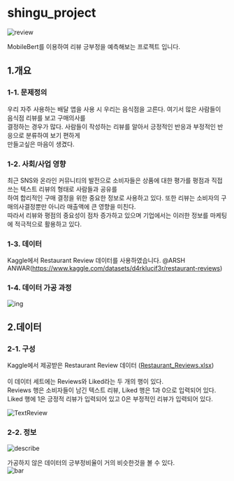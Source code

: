 # shingu_project
![review](https://user-images.githubusercontent.com/79899868/231330013-53ccb539-4bc6-4349-8a58-c418e07ff03e.png)

MobileBert를 이용하여 리뷰 긍부정을 예측해보는 프로젝트 입니다.

## 1.개요


### 1-1. 문제정의
우리 자주 사용하는 배달 앱을 사용 시 우리는 음식점을 고른다. 여기서 많은 사람들이 음식점 리뷰를 보고 구매의사를<br>
결정하는 경우가 많다. 사람들이 작성하는 리뷰를 알아서 긍정적인 반응과 부정적인 반응으로 분류하여 보기 편하게 <br>
만들고싶은 마음이 생겼다.

### 1-2. 사회/사업 영향
최근 SNS와 온라인 커뮤니티의 발전으로 소비자들은 상품에 대한 평가를 평점과 직접 쓰는 텍스트 리뷰의 형태로 사람들과 공유를<br>
하여 합리적인 구매 결정을 위한 중요한 정보로 사용하고 있다. 또한 리뷰는 소비자의 구매의사결정뿐만 아니라 매출액에 큰 영향을 미친다.<br>
따라서 리뷰와 평점의 중요성이 점차 증가하고 있으며 기업에서는 이러한 정보를 마케팅에 적극적으로 활용하고 있다. 

### 1-3. 데이터
Kaggle에서 Restaurant Review 데이터를 사용하였습니다. @ARSH ANWAR(https://www.kaggle.com/datasets/d4rklucif3r/restaurant-reviews)

### 1-4. 데이터 가공 과정
![ing](https://user-images.githubusercontent.com/79899868/232393906-ee5e2b72-f81b-4846-821d-2599d7251d57.png)<br>

## 2.데이터

### 2-1. 구성
Kaggle에서 제공받은 Restaurant Review 데이터 ([Restaurant_Reviews.xlsx](https://github.com/Kimseongchan1224/shingu_project/files/11206689/Restaurant_Reviews.xlsx))<br><br>
이 데이터 세트에는 Reviews와 Liked라는 두 개의 행이 있다.<br>
Reviews 행은 소비자들이 남긴 텍스트 리뷰, Liked 행은 1과 0으로 입력되어 있다.<br>
Liked 행에 1은 긍정적 리뷰가 입력되어 있고 0은 부정적인 리뷰가 입력되어 있다.

![TextReview](https://user-images.githubusercontent.com/79899868/231338041-a732fa52-fbc6-4ce0-be12-e429568aded4.png)<br>
### 2-2. 정보

![describe](https://user-images.githubusercontent.com/79899868/232367303-3e6037ab-e7f7-4ea7-9ee0-90b973972bc1.png)

가공하지 않은 데이터의 긍부정비율이 거의 비슷한것을 볼 수 있다.<br>
![bar](https://user-images.githubusercontent.com/79899868/232367307-11329b9f-e185-4c2e-9b7f-478e647d0d17.png)<br>




